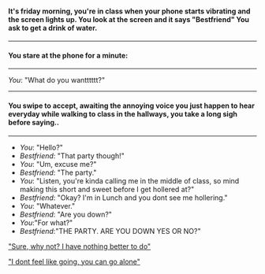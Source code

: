 #### It's friday morning, you're in class when your phone starts vibrating and the screen lights up. You look at the screen and it says "Bestfriend" You ask to get a drink of water.
----
#### You stare at the phone for a minute:
---
_You_: "What do you wantttttt?"

---
#### You swipe to accept, awaiting the annoying voice you just happen to hear everyday while walking to class in the hallways, you take a long sigh before saying..

---

 * _You_: "Hello?"
 * _Bestfriend_: "That party though!"
 * _You_: "Um, excuse me?"
 * _Bestfriend_: "The party."
 * _You_: "Listen, you're kinda calling me in the middle of class, so mind making this short and sweet before I get hollered at?"
 * _Bestfriend_: "Okay? I'm in Lunch and you dont see me hollering."
 * _You_: "Whatever."
 * _Bestfriend_: "Are you down?"
 * _You_:"For what?"
 * _Bestfriend_:"THE PARTY. ARE YOU DOWN YES OR NO?"
 
 
 ["Sure, why not? I have nothing better to do"](acceptinvite.md)
 
 ["I dont feel like going, you can go alone"](denyInvite.md)
